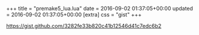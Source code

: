+++
title = "premake5_lua.lua"
date = 2016-09-02 01:37:05+00:00
updated = 2016-09-02 01:37:05+00:00
[extra]
css = "gist"
+++

<https://gist.github.com/3282fe33b820c41b12546d41c7edc6b2>


